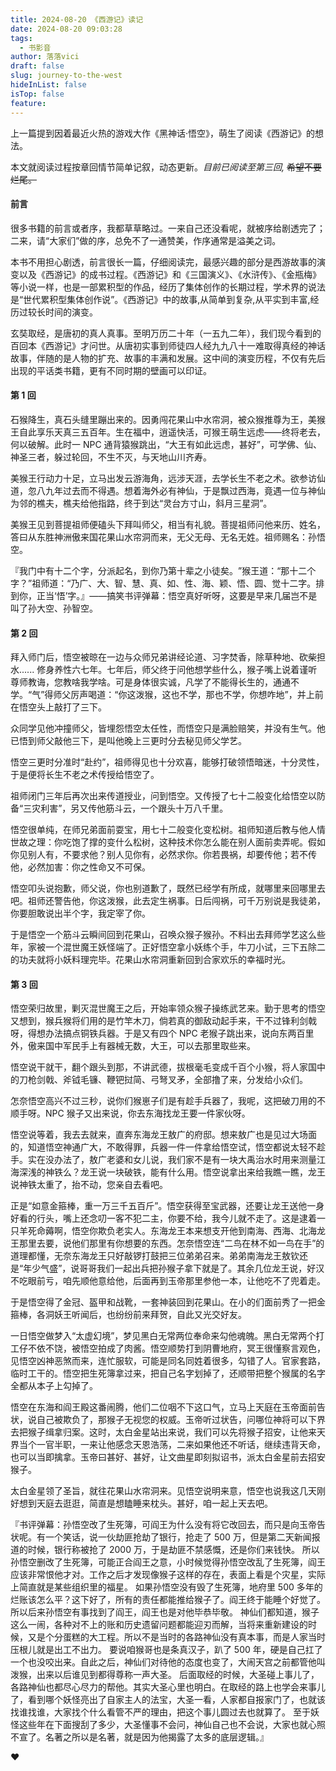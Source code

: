 ```yaml
---
title: 2024-08-20 《西游记》读记
date: 2024-08-20 09:03:28
tags:
  - 书影音
author: 落落vici
draft: false
slug: journey-to-the-west
hideInList: false
isTop: false
feature:
---
```

上一篇提到因着最近火热的游戏大作《黑神话·悟空》，萌生了阅读《西游记》的想法。

本文就阅读过程按章回情节简单记叙，动态更新。*目前已阅读至第三回,* ~~希望不要烂尾。~~

#### 前言
很多书籍的前言或者序，我都草草略过。一来自己还没看呢，就被序给剧透完了；二来，请“大家们”做的序，总免不了一通赞美，作序通常是溢美之词。

本书不用担心剧透，前言很长一篇，仔细阅读完，最感兴趣的部分是西游故事的演变以及《西游记》的成书过程。《西游记》和《三国演义》、《水浒传》、《金瓶梅》等小说一样，也是一部累积型的作品，经历了集体创作的长期过程，学术界的说法是“世代累积型集体创作说”。《西游记》中的故事,从简单到复杂,从平实到丰富,经历过较长时间的演变。

玄奘取经，是唐初的真人真事。至明万历二十年（一五九二年），我们现今看到的百回本《西游记》才问世。从唐初实事到师徒四人经九九八十一难取得真经的神话故事，伴随的是人物的扩充、故事的丰满和发展。这中间的演变历程，不仅有先后出现的平话类书籍，更有不同时期的壁画可以印证。

#### 第 1 回
石猴降生，真石头缝里蹦出来的。因勇闯花果山中水帘洞，被众猴推尊为王，美猴王自此享乐天真三五百年。生在福中，逍遥快活，可猴王萌生远虑——终将老去，何以破解。此时一 NPC 通背猿猴跳出，“大王有如此远虑，甚好”，可学佛、仙、神圣三者，躲过轮回，不生不灭，与天地山川齐寿。​

美猴王行动力十足，立马出发云游海角，远涉天涯，去学长生不老之术。欲参访仙道，忽八九年过去而不得遇。想着海外必有神仙，于是飘过西海，竟遇一位与神仙为邻的樵夫，樵夫给他指路，终于到达“灵台方寸山，斜月三星洞”​。

美猴王见到菩提祖师便磕头下拜叫师父，相当有礼貌。菩提祖师问他来历、姓名，答曰从东胜神洲傲来国花果山水帘洞而来，无父无母、无名无姓。祖师赐名：孙悟空。

『我门中有十二个字，分派起名，到你乃第十辈之小徒矣。​”猴王道：​“那十二个字？​”祖师道：​“乃广、大、智、慧、真、如、性、海、颖、悟、圆、觉十二字。排到你，正当‘悟’字。』——搞笑书评弹幕：悟空真好听呀，这要是早来几届岂不是叫了孙大空、孙智空。

#### 第 2 回
拜入师门后，悟空被晾在一边与众师兄弟讲经论道、习字焚香，除草种地、砍柴担水...... 修身养性六七年。七年后，师父终于问他想学些什么，猴子嘴上说着谨听尊师教诲，您教啥我学啥。可是身体很实诚，凡学了不能得长生的，通通不学。“气”得师父厉声喝道：“你这泼猴，这也不学，那也不学，你想咋地​”，并上前在悟空头上敲打了三下。

众同学见他冲撞师父，皆埋怨悟空太任性，而悟空只是满脸赔笑，并没有生气。他已悟到师父敲他三下，是叫他晚上三更时分去秘见师父学艺。

悟空三更时分准时“赴约”，祖师得见也十分欢喜，能够打破领悟暗迷，十分灵性，于是便将长生不老之术传授给悟空了。

祖师闭门三年后再次出来传道授业，问到悟空。又传授了七十二般变化给悟空以防备“三灾利害”，另又传他筋斗云，一个跟头十万八千里。

悟空很单纯，在师兄弟面前耍宝，用七十二般变化变松树。祖师知道后教与他人情世故之理：你吃饱了撑的变什么松树，这种技术你怎么能在别人面前卖弄呢。假如你见别人有，不要求他？别人见你有，必然求你。你若畏祸，却要传他；若不传他，必然加害：你之性命又不可保。​

悟空叩头说抱歉，师父说，你也别道歉了，既然已经学有所成，就哪里来回哪里去吧。祖师还警告他，你这泼猴，此去定生祸事。日后闯祸，可千万别说是我徒弟，你要胆敢说出半个字，我定宰了你。

于是悟空一个筋斗云瞬间回到花果山，召唤众猴子猴孙。不料出去拜师学艺这么些年，家被一个混世魔王妖怪端了。正好悟空拿小妖练个手，牛刀小试，三下五除二的功夫就将小妖料理完毕。花果山水帘洞重新回到合家欢乐的幸福时光。

#### 第 3 回
悟空荣归故里，剿灭混世魔王之后，开始率领众猴子操练武艺来。勤于思考的悟空又想到，猴兵猴将们用的是竹竿木刀，倘若真的御敌动起手来，干不过锋利剑戟呀，得想办法搞点铜铁兵器。于是又有四个 NPC 老猴子跳出来，说向东两百里外，傲来国中军民手上有器械无数，大王，可以去那里取些来。

悟空说干就干，翻个跟头到那，不讲武德，拔根毫毛变成千百个小猴，将人家国中的刀枪剑戟、斧钺毛镰、鞭钯挝简、弓弩叉矛，全部撸了来，分发给小众们。

怎奈悟空高兴不过三秒，说你们猴崽子们是有趁手兵器了，我呢，这把破刀用的不顺手呀。NPC 猴子又出来说，你去东海找龙王要一件家伙呀。

悟空说等着，我去去就来，直奔东海龙王敖广的府邸。想来敖广也是见过大场面的，知道悟空神通广大，不敢得罪，兵器一件一件拿给悟空试，悟空都说太轻不趁手。实在没办法了，敖广老婆和女儿说，我们家不是有一块大禹治水时用来测量江海深浅的神铁么？龙王说一块破铁，能有什么用。悟空说拿出来给我瞧一瞧，龙王说神铁太重了，抬不动，您亲自去看吧。

正是“如意金箍棒，重一万三千五百斤”​。悟空获得至宝武器，还要让龙王送他一身好看的行头，嘴上还念叨一客不犯二主，你要不给，我今儿就不走了。这是逮着一只羊死命薅啊，悟空你欺负老实人。东海龙王本来想支开他到南海、西海、北海龙王那里去要，说他们那里有你想要的东西。怎奈悟空连“二鸟在林不如一鸟在手”的道理都懂，无奈东海龙王只好敲锣打鼓把三位弟弟召来。弟弟南海龙王敖钦还是“年少气盛”，说哥哥我们一起出兵把孙猴子拿下就是了。其余几位龙王说，好汉不吃眼前亏，咱先顺他意给他，后面再到玉帝那里参他一本，让他吃不了兜着走。

于是悟空得了金冠、盔甲和战靴，一套神装回到花果山。在小的们面前秀了一把金箍棒，各洞妖王听闻后，也纷纷前来拜贺，自此又光交好友。

一日悟空做梦入“太虚幻境”，梦见黑白无常两位奉命来勾他魂魄。黑白无常两个打工仔不依不饶，被悟空拍成了肉酱。悟空顺势打到阴曹地府，冥王很懂察言观色，见悟空凶神恶煞而来，连忙服软，可能是同名同姓着很多，勾错了人。官家套路，临时工干的。悟空把生死簿拿过来，把自己名字划掉了，还顺带把整个猴属的名字全都从本子上勾掉了。

悟空在东海和阎王殿这番闹腾，他们二位咽不下这口气，立马上天庭在玉帝面前告状，说自己被欺负了，那猴子无视您的权威。玉帝听过状告，问哪位神将可以下界去把猴子缉拿归案。这时，太白金星站出来说，我们可以先将猴子招安，让他来天界当个一官半职，一来让他感念天恩浩荡，二来如果他还不听话，继续违背天命，也可以当即擒拿。玉帝曰甚好、甚好，让文曲星即刻拟诏书，派太白金星前去招安猴子。

太白金星领了圣旨，就往花果山水帘洞来。见悟空说明来意，悟空也说我这几天刚好想到天庭去逛逛，简直是想瞌睡来枕头。甚好，咱一起上天去吧。

『书评弹幕：孙悟空改了生死簿，可阎王为什么没有将它改回去，而只是向玉帝告状呢。有一个笑话，说一伙劫匪抢劫了银行，抢走了 500 万，但是第二天新闻报道的时候，银行称被抢了 2000 万，于是劫匪不禁感慨，还是你们来钱快。
所以孙悟空删改了生死簿，可能正合阎王之意，小时候觉得孙悟空改乱了生死簿，阎王应该非常恨他才对。工作之后才发现像猴子这样的存在，表面上看是个灾星，实际上简直就是某些组织里的福星。
如果孙悟空没有毁了生死簿，地府里 500 多年的烂账该怎么平？这下好了，所有的责任都能推给猴子了。阎王终于能睡个好觉了。所以后来孙悟空有事找到了阎王，阎王也是对他毕恭毕敬。
神仙们都知道，猴子这么一闹，各种对不上的账和历史遗留问题都能迎刃而解，当将来重新建设的时候，又是个分蛋糕的大工程。所以不是当时的各路神仙没有真本事，而是人家当时压根儿就是出工不出力。
要说咱猴哥也是条真汉子，趴了 500 年，硬是自己扛了一个也没咬出来。自此之后，神仙们对待他的态度也变了，大闹天宫之前都管他叫泼猴，出来以后谁见到都得尊称一声大圣。
后面取经的时候，大圣碰上事儿了，各路神仙也都尽心尽力的帮他。其实大圣心里也明白。在取经的路上也学会来事儿了，看到哪个妖怪亮出了自家主人的法宝，大圣一看，人家都自报家门了，也就该找谁找谁，大家找个什么看管不严的理由，把这个事儿圆过去也就算了。
至于妖怪这些年在下面搜刮了多少，大圣懂事不会问，神仙自己也不会说，大家也就心照不宣了。名著之所以是名著，就是因为他揭露了太多的底层逻辑。』


❤